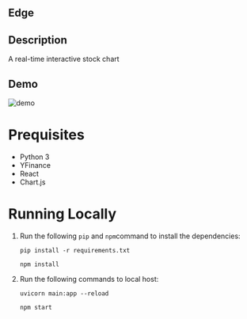 ## Edge

## Description
A real-time interactive stock chart

## Demo
![demo](https://github.com/user-attachments/assets/b3a14f2c-bb67-4eef-880e-f787f695930a)

# Prequisites

- Python 3
- YFinance
- React
- Chart.js

 # Running Locally

1. Run the following `pip` and `npm`command to install the dependencies:
   ```
   pip install -r requirements.txt
   ```
   ```
   npm install 
   ```

2. Run the following commands to local host:
   
   ```
   uvicorn main:app --reload

   ```
   ```
   npm start
   ```
